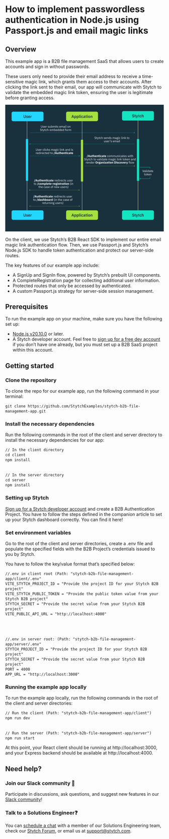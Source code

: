 # How to implement passwordless authentication in Node.js using Passport.js and email magic links
## Overview
This example app is a B2B file management SaaS that allows users to create accounts and sign in without passwords.


These users only need to provide their email address to receive a time-sensitive magic link, which grants them access to their accounts. After clicking the link sent to their email, our app will communicate with Stytch to validate the embedded magic link token, ensuring the user is legitimate before granting access.


![Authentication flow diagram](https://github.com/StytchExamples/stytch-b2b-file-management-app/blob/main/client/public/App_Architecture.png)


On the client, we use Stytch’s B2B React SDK to implement our entire email magic link authentication flow. Then, we use Passport.js and Stytch’s Node.js SDK to handle token authentication and protect our server-side routes.


The key features of our example app include:
- A SignUp and SignIn flow, powered by Stytch’s prebuilt UI components.
- A CompleteRegistration page for collecting additional user information.
- Protected routes that only be accessed by authenticated.
- A custom Passport.js strategy for server-side session management.


## Prerequisites
To run the example app on your machine, make sure you have the following set up:
- [Node.js v20.10.0](http://Node.js) or later.
- A Stytch developer account. Feel free to [sign up for a free dev account](https://stytch.com/dashboard/start-now) if you don’t have one already, but you must set up a B2B SaaS project within this account.


## Getting started
### Clone the repository
To clone the repo for our example app, run the following command in your terminal:
```
git clone https://github.com/StytchExamples/stytch-b2b-file-management-app.git
```
### Install the necessary dependencies
Run the following commands in the root of the client and server directory to install the necessary dependencies for our app:
```
// In the client directory
cd client
npm install


// In the server directory
cd server
npm install
```
### Setting up Stytch
[Sign up for a Stytch developer account](https://stytch.com/dashboard/start-now) and create a B2B Authentication Project. You have to follow the steps defined in the companion article to set up your Stytch dashboard correctly. You can find it here!
### Set environment variables
Go to the root of the client and server directories, create a .env file and populate the specified fields with the B2B Project’s credentials issued to you by Stytch.


You have to follow the key/value format that’s specified below:
```
//.env in client root (Path: "stytch-b2b-file-management-app/client/.env"
VITE_STYTCH_PROJECT_ID = "Provide the project ID for your Stytch B2B project"
VITE_STYTCH_PUBLIC_TOKEN = "Provide the public token value from your Stytch B2B project"
STYTCH_SECRET = "Provide the secret value from your Stytch B2B project"
VITE_PUBLIC_API_URL = "http://localhost:4000"




//.env in server root: (Path: "stytch-b2b-file-management-app/server/.env"
STYTCH_PROJECT_ID = "Provide the project ID for your Stytch B2B project"
STYTCH_SECRET = "Provide the secret value from your Stytch B2B project"
PORT = 4000 
APP_URL = "http://localhost:3000"
```
### Running the example app locally
To run the example app locally, run the following commands in the root of the client and server directories:
```
// Run the client (Path: "stytch-b2b-file-management-app/client")
npm run dev


// Run the server (Path: "stytch-b2b-file-management-app/server")
npm run start
```
At this point, your React client should be running at http://localhost:3000, and your Express backend should be available at http://localhost:4000.


## Need help?
### Join our Slack community 💬
Participate in discussions, ask questions, and suggest new features in our [Slack community](https://stytch.slack.com/join/shared_invite/zt-nil4wo92-jApJ9Cl32cJbEd9esKkvyg#/shared-invite/email)!


### Talk to a Solutions Engineer❓
You can [schedule a chat](https://stytch.com/contact) with a member of our Solutions Engineering team, check our [Stytch Forum](https://forum.stytch.com/), or email us at support@stytch.com.